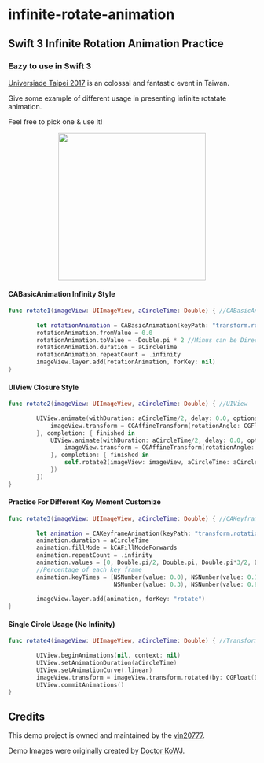 # infinite-rotate-animation
## Swift 3 Infinite Rotation Animation Practice

### Eazy to use in Swift 3

[Universiade Taipei 2017](https://www.2017.taipei/home) is an colossal and fantastic event in Taiwan.

Give some example of different usage in presenting infinite rotatate animation.

Feel free to pick one & use it!

<p align="center" >
  <img src="https://user-images.githubusercontent.com/31400661/30192677-77839fee-947b-11e7-9f5f-534875d93483.gif" width="300">
</p>

#### CABasicAnimation Infinity Style

```Swift 3
func rotate1(imageView: UIImageView, aCircleTime: Double) { //CABasicAnimation
        
        let rotationAnimation = CABasicAnimation(keyPath: "transform.rotation")
        rotationAnimation.fromValue = 0.0
        rotationAnimation.toValue = -Double.pi * 2 //Minus can be Direction
        rotationAnimation.duration = aCircleTime
        rotationAnimation.repeatCount = .infinity
        imageView.layer.add(rotationAnimation, forKey: nil)
}   
```

#### UIView Closure Style

```Swift 3
func rotate2(imageView: UIImageView, aCircleTime: Double) { //UIView
        
        UIView.animate(withDuration: aCircleTime/2, delay: 0.0, options: .curveLinear, animations: {
            imageView.transform = CGAffineTransform(rotationAngle: CGFloat(Double.pi))
        }, completion: { finished in
            UIView.animate(withDuration: aCircleTime/2, delay: 0.0, options: .curveLinear, animations: {
                imageView.transform = CGAffineTransform(rotationAngle: CGFloat(Double.pi*2))
            }, completion: { finished in
                self.rotate2(imageView: imageView, aCircleTime: aCircleTime)
            })
        })
}
```

#### Practice For Different Key Moment Customize

```Swift 3    
func rotate3(imageView: UIImageView, aCircleTime: Double) { //CAKeyframeAnimation
        
        let animation = CAKeyframeAnimation(keyPath: "transform.rotation.z")
        animation.duration = aCircleTime
        animation.fillMode = kCAFillModeForwards
        animation.repeatCount = .infinity
        animation.values = [0, Double.pi/2, Double.pi, Double.pi*3/2, Double.pi*2]
        //Percentage of each key frame
        animation.keyTimes = [NSNumber(value: 0.0), NSNumber(value: 0.1),
                              NSNumber(value: 0.3), NSNumber(value: 0.8), NSNumber(value: 1.0)]
        
        imageView.layer.add(animation, forKey: "rotate")
}
```

#### Single Circle Usage (No Infinity)

```Swift 3  
func rotate4(imageView: UIImageView, aCircleTime: Double) { //Transform (Failed to be infinite)
        
        UIView.beginAnimations(nil, context: nil)
        UIView.setAnimationDuration(aCircleTime)
        UIView.setAnimationCurve(.linear)
        imageView.transform = imageView.transform.rotated(by: CGFloat(Double.pi))
        UIView.commitAnimations()
}
```

## Credits

This demo project is owned and maintained by the [vin20777](vin20777@gmail.com).

Demo Images were originally created by [Doctor KoWJ](https://www.facebook.com/DoctorKoWJ/).
